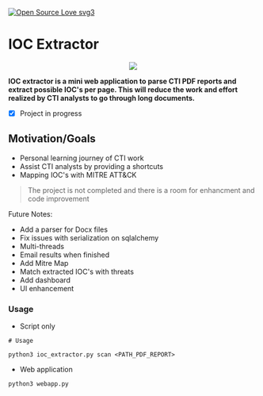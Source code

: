 [![Open Source Love svg3](https://badges.frapsoft.com/os/v3/open-source.svg?v=103)](https://github.com/ellerbrock/open-source-badges/)

# IOC Extractor

<p align="center">
  <img src="https://static1.cbrimages.com/wordpress/wp-content/uploads/2020/05/anime-eye-abilities-featured-image.jpg" heigh="150px"/>
</p>

**IOC extractor is a mini web application to parse CTI PDF reports and extract possible IOC's per page. This will reduce the work and effort realized by CTI analysts to go through long documents.**


- [x] Project in progress

## Motivation/Goals
- Personal learning journey of CTI work
- Assist CTI analysts by providing a shortcuts
- Mapping IOC's with MITRE ATT&CK

> The project is not completed and there is a room for enhancment and code improvement 

Future Notes:
- Add a parser for Docx files
- Fix issues with serialization on sqlalchemy
- Multi-threads
- Email results when finished
- Add Mitre Map
- Match extracted IOC's with threats
- Add dashboard
- UI enhancement

### Usage

* Script only
```
# Usage 

python3 ioc_extractor.py scan <PATH_PDF_REPORT>
````

* Web application
```
python3 webapp.py
````
